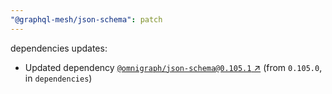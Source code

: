 ```yaml
---
"@graphql-mesh/json-schema": patch
---
```

dependencies updates:
  - Updated dependency [`@omnigraph/json-schema@0.105.1` ↗︎](https://www.npmjs.com/package/@omnigraph/json-schema/v/0.105.1) (from `0.105.0`, in `dependencies`)
